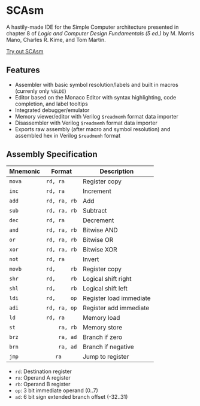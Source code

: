 # SCAsm

A hastily-made IDE for the Simple Computer architecture presented in chapter 8 of *Logic and Computer Design Fundamentals (5 ed.)* by M. Morris Mano, Charles R. Kime, and Tom Martin.

[Try out SCAsm](https://nununoisy.github.io/SCAsm/)

## Features

- Assembler with basic symbol resolution/labels and built in macros (currenly only `%SLDI`)
- Editor based on the Monaco Editor with syntax highlighting, code completion, and label tooltips
- Integrated debugger/emulator
- Memory viewer/editor with Verilog `$readmemh` format data importer
- Disassembler with Verilog `$readmemh` format data importer
- Exports raw assembly (after macro and symbol resolution) and assembled hex in Verilog `$readmemh` format

## Assembly Specification

| Mnemonic | Format       | Description             |
|----------|--------------|-------------------------|
| `mova`   | `rd, ra    ` | Register copy           |
| `inc`    | `rd, ra    ` | Increment               |
| `add`    | `rd, ra, rb` | Add                     |
| `sub`    | `rd, ra, rb` | Subtract                |
| `dec`    | `rd, ra    ` | Decrement               |
| `and`    | `rd, ra, rb` | Bitwise AND             |
| `or`     | `rd, ra, rb` | Bitwise OR              |
| `xor`    | `rd, ra, rb` | Bitwise XOR             |
| `not`    | `rd, ra    ` | Invert                  |
| `movb`   | `rd,     rb` | Register copy           |
| `shr`    | `rd,     rb` | Logical shift right     |
| `shl`    | `rd,     rb` | Logical shift left      |
| `ldi`    | `rd,     op` | Register load immediate |
| `adi`    | `rd, ra, op` | Register add immediate  |
| `ld`     | `rd, ra    ` | Memory load             |
| `st`     | `    ra, rb` | Memory store            |
| `brz`    | `    ra, ad` | Branch if zero          |
| `brn`    | `    ra, ad` | Branch if negative      |
| `jmp`    | `    ra    ` | Jump to register        |

- `rd`: Destination register
- `ra`: Operand A register
- `rb`: Operand B register
- `op`: 3 bit immediate operand (0..7)
- `ad`: 6 bit sign extended branch offset (-32..31)